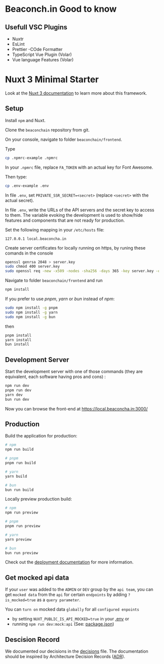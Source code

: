 # Beaconch.in Good to know

## Usefull VSC Plugins

- Nuxtr
- EsLint
- Prettier -COde Formatter
- TypeScript Vue Plugin (Volar)
- Vue language Features (Volar)

# Nuxt 3 Minimal Starter

Look at the [Nuxt 3 documentation](https://nuxt.com/docs/getting-started/introduction) to learn more about this framework.

## Setup

Install `npm` and Nuxt.

Clone the `beaconchain` repository from git.

On your console, navigate to folder `beaconchain/frontend`.

Type

```bash
cp .npmrc-example .npmrc
```

In your `.npmrc` file, replace `FA_TOKEN` with an actual key for Font Awesome.

Then type:

```bash
cp .env-example .env
```

In file `.env`, set `PRIVATE_SSR_SECRET=<secret>` (replace `<secret>` with the actual secret).

In file `.env`, write the URLs of the API servers and the secret key to access to them.
The variable evoking the development is used to show/hide features and components that are not ready for production.

Set the following mapping in your `/etc/hosts` file:

```
127.0.0.1 local.beaconcha.in
```

Create server certificates for locally running on https, by runing these comands in the console

```bash
openssl genrsa 2048 > server.key
sudo chmod 400 server.key
sudo openssl req -new -x509 -nodes -sha256 -days 365 -key server.key -out server.crt
```

Navigate to folder `beaconchain/frontend` and run

```bash
npm install
```

If you prefer to use _pnpm_, _yarn_ or _bun_ instead of _npm_:

```bash
sudo npm install -g pnpm
sudo npm install -g yarn
sudo npm install -g bun
```

then

```bash
pnpm install
yarn install
bun install
```

## Development Server

Start the development server with one of those commands (they are equivalent, each software having pros and cons) :

```bash
npm run dev
pnpm run dev
yarn dev
bun run dev
```

Now you can browse the front-end at https://local.beaconcha.in:3000/

## Production

Build the application for production:

```bash
# npm
npm run build

# pnpm
pnpm run build

# yarn
yarn build

# bun
bun run build
```

Locally preview production build:

```bash
# npm
npm run preview

# pnpm
pnpm run preview

# yarn
yarn preview

# bun
bun run preview
```

Check out the [deployment documentation](https://nuxt.com/docs/getting-started/deployment) for more information.

## Get mocked api data

If your `user` was added to the `ADMIN` or `DEV` group by the `api team`, you can get
`mocked data` from the `api` for certain `endpoints` by adding `?is_mocked=true` as a 
`query parameter`.

You can `turn on` mocked data `globally` for all `configured enpoints` 
- by setting `NUXT_PUBLIC_IS_API_MOCKED=true`
in your [.env](.env) or
- running `npm run dev:mock:api` (See: [package.json](package.json))

## Descision Record

We documented our decisions in the [decisions](decisions.md) file.
The documentation should be inspired by Architecture Decision Records ([ADR](https://adr.github.io/)).
